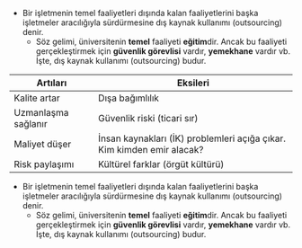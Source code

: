 - Bir işletmenin temel faaliyetleri dışında kalan faaliyetlerini başka işletmeler aracılığıyla sürdürmesine dış kaynak kullanımı (outsourcing) denir.
	- Söz gelimi, üniversitenin **temel** faaliyeti **eğitim**dir. Ancak bu faaliyeti gerçekleştirmek için **güvenlik görevlisi** vardır, **yemekhane** vardır vb. İşte, dış kaynak kullanımı (outsourcing) budur.

| Artıları            | Eksileri                                                               |
| ------------------- | ---------------------------------------------------------------------- |
| Kalite artar        | Dışa bağımlılık                                                        |
| Uzmanlaşma sağlanır | Güvenlik riski (ticari sır)                                            |
| Maliyet düşer       | İnsan kaynakları (İK) problemleri açığa çıkar. Kim kimden emir alacak? |
| Risk paylaşımı      | Kültürel farklar (örgüt kültürü)                                       |
- Bir işletmenin temel faaliyetleri dışında kalan faaliyetlerini başka işletmeler aracılığıyla sürdürmesine dış kaynak kullanımı (outsourcing) denir.
	- Söz gelimi, üniversitenin **temel** faaliyeti **eğitim**dir. Ancak bu faaliyeti gerçekleştirmek için **güvenlik görevlisi** vardır, **yemekhane** vardır vb. İşte, dış kaynak kullanımı (outsourcing) budur.